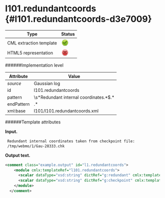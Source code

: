 # l101.redundantcoords {#l101.redundantcoords-d3e7009}


| Type                                                                                                                                                                                                  | Status                                                                                                                                                                                                |
|----|----|
| CML extraction template                                                                                                                                                                               | ![](/imgs/Total.png)                                                                                                                                                                                  |
| HTML5 representation                                                                                                                                                                                  | ![](/imgs/None.png)                                                                                                                                                                                   |

######Implementation level

| Attribute                                                                                                                                                                                             | Value                                                                                                                                                                                                 |
|----|----|
| *source*                                                                                                                                                                                              | Gaussian log                                                                                                                                                                                          |
| id                                                                                                                                                                                                    | l101.redundantcoords                                                                                                                                                                                  |
| pattern                                                                                                                                                                                               | \\s\*Redundant internal coordinates.\*\$.\*                                                                                                                                                           |
| endPattern                                                                                                                                                                                            | .\*                                                                                                                                                                                                   |
| xml:base                                                                                                                                                                                              | l101/l101.redundantcoords.xml                                                                                                                                                                         |

######Template attributes

**Input.**

     Redundant internal coordinates taken from checkpoint file:
     /tmp/webmo/1/Gau-28333.chk
      

**Output text.**

```xml
<comment class="example.output" id="l1.redundantcoords">
    <module cmlx:templateRef="l101.redundantcoords">
      <scalar dataType="xsd:string" dictRef="g:redundant" cmlx:templateRef="redundant">Redundant internal coordinates taken from checkpoint file:</scalar>
      <scalar dataType="xsd:string" dictRef="g:checkpoint" cmlx:templateRef="checkpoint">/tmp/webmo/1/Gau-28333.chk</scalar>
    </module>
  </comment>
```
